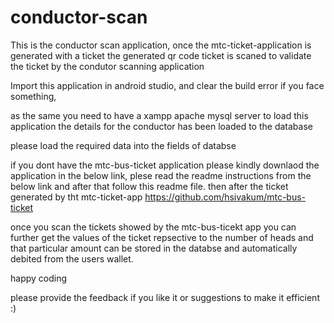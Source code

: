 # conductor-scan
This is the conductor scan application, once the mtc-ticket-application is generated with a ticket the generated qr code ticket is scaned to validate the ticket by the condutor scanning application


Import this application in android studio, and clear the build error if you face something,

as the same you need to have a xampp apache mysql server to load this application the details for the conductor has been loaded to the database

please load the required data into the fields of databse

if you dont have the mtc-bus-ticket application please kindly downlaod the application in the below link, plese read the readme instructions from the below link and after that follow this readme file.
then after the ticket generated by tht mtc-ticket-app https://github.com/hsivakum/mtc-bus-ticket 

once you scan the tickets showed by the mtc-bus-ticekt app you can further get the values of the ticket repsective to the number of heads and that particular amount can be stored in the databse and
automatically debited from the users wallet.

happy coding 

please provide the feedback if you like it or suggestions to make it efficient :)
